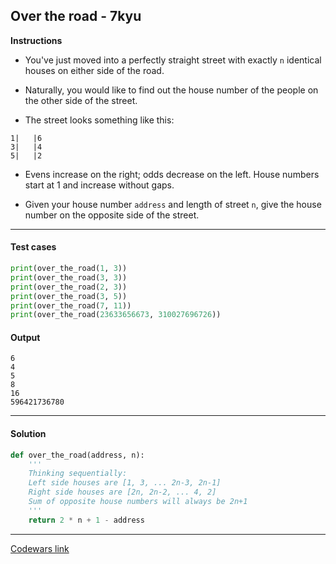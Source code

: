 ## Over the road - 7kyu

**Instructions**

- You've just moved into a perfectly straight street with exactly `n` identical houses on either side of the road. 

- Naturally, you would like to find out the house number of the people on the other side of the street. 

- The street looks something like this:

```
1|   |6
3|   |4
5|   |2
```

- Evens increase on the right; odds decrease on the left. House numbers start at 1 and increase without gaps. 

- Given your house number `address` and length of street `n`, give the house number on the opposite side of the street.

---

#### Test cases

```python
print(over_the_road(1, 3))
print(over_the_road(3, 3))
print(over_the_road(2, 3))
print(over_the_road(3, 5))
print(over_the_road(7, 11))
print(over_the_road(23633656673, 310027696726))
```

#### Output 

```
6
4
5
8
16
596421736780
```

---

#### Solution

```python
def over_the_road(address, n):
    '''
    Thinking sequentially:
    Left side houses are [1, 3, ... 2n-3, 2n-1] 
    Right side houses are [2n, 2n-2, ... 4, 2] 
    Sum of opposite house numbers will always be 2n+1 
    '''
    return 2 * n + 1 - address
```

---

[Codewars link](https://www.codewars.com/kata/5f0ed36164f2bc00283aed07)
